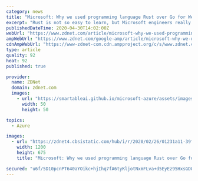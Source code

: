 ```yaml
---
category: news
title: "Microsoft: Why we used programming language Rust over Go for WebAssembly on Kubernetes app"
excerpt: "Rust is not so easy to learn, but Microsoft engineers really like the programming language for coding for the cloud."
publishedDateTime: 2020-04-30T14:02:00Z
webUrl: "https://www.zdnet.com/article/microsoft-why-we-used-programming-language-rust-over-go-for-webassembly-on-kubernetes-app/"
ampWebUrl: "https://www.zdnet.com/google-amp/article/microsoft-why-we-used-programming-language-rust-over-go-for-webassembly-on-kubernetes-app/"
cdnAmpWebUrl: "https://www-zdnet-com.cdn.ampproject.org/c/s/www.zdnet.com/google-amp/article/microsoft-why-we-used-programming-language-rust-over-go-for-webassembly-on-kubernetes-app/"
type: article
quality: 92
heat: 92
published: true

provider:
  name: ZDNet
  domain: zdnet.com
  images:
    - url: "https://smartableai.github.io/microsoft-azure/assets/images/organizations/zdnet.com-50x50.jpg"
      width: 50
      height: 50

topics:
  - Azure

images:
  - url: "https://zdnet4.cbsistatic.com/hub/i/r/2020/02/26/01231a11-39fd-4b07-8958-8e4e1d36a5b8/thumbnail/1200x675/bf7df3614d95249ea2e265ae0b813d34/istock-150537757.jpg"
    width: 1200
    height: 675
    title: "Microsoft: Why we used programming language Rust over Go for WebAssembly on Kubernetes app"

secured: "u6f/5D10pcnPT640aYOikc+hjIhq7fA6tyKljotNxmFLva+d5EyEz95HxsGDQspxKi3YlAfQAxTVwi2QANSIDN0tCQB5wmdtJQUMXXkz5hiEJhJf0pXGeARjWcxes6l1jEHm4wCom2WXsOKGu6kTJgfjb84suqEWzg0tqRCKeI8G8o5P94e5OKOiAsXPthYU3jW/XpyRwFrWDYIlaQjB9H0OqLadRLszEuyEFhvJbGcm3glyBOCbjWCz2sUcJF8I5X7QGYeEbO2QnftokMVHpBAKl24jb+Me2vYYyO6Azyuv1FgpkuruldtHSr+3Ytm5idcrHR9D1PvApzb7QFaId6K3WYtoEs+cXBOfrp3l0v0QICg6JY8KDu8LYmfFeYSvn4aDycnic0w6vsku4USnOcRtLjnxrJ94vsJ5rWcpzdDaWF8EN6uBTpDB4loT/UZ+m94fj++QQwJmJW8R+DUhZuvAs0Ay0oPGqgHPi8GPw58=;zs04ZAgsU3cqeGhmNkwuWg=="
---
```


